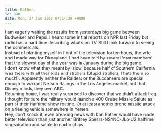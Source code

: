```yaml
---
title: Rather.
id: 190
date: Mon, 27 Jan 2003 07:14:39 +0000
---
```


I am eagerly waiting the results from yesterdays big game between Budweiser and Pepsi. I heard some initial reports on NPR last Friday but radio has a hard time describing what’s on TV. Still I look forward to seeing the commercials.  
 Instead of planting myself in front of the television for ten hours, the wife and I made way for Disneyland. I had been told by several ‘cast members’ that the slowest day of the year was in January during the big game.  
 I don’t know what they meant by ‘slow’ because half of Southern California was there with all their kids and strollers (Stupid strollers, I hate them so much!). Apparently neither the Raiders or the Buccaneers are special enough to warrant Neilson Ratings in the Los Angeles market, not that Disney minds, they own <span class="caps">ABC</span>.  
 Returning home, I was really surprised to discover that we didn’t attack Iraq. I thought for sure the military would launch a 400 Cruise Missile Salute as part of their Halftime Show routine. Or at least another drone missile attack on a fleeing vehicle somewhere in Yemen.  
 Hey, don’t knock it, even breaking news with Dan Rather would have made better television than just another Britney Spears-<span class="caps">NSYNC</span>-JLo-U2 halftime singspiration and salute to nacho chips.


